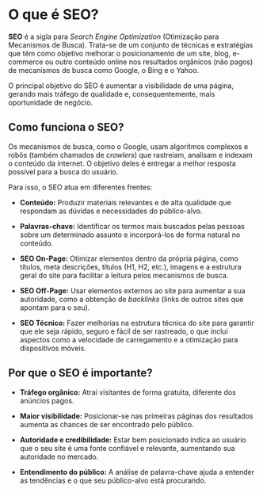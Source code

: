 # O que é SEO?

**SEO** é a sigla para *Search Engine Optimization* (Otimização para
Mecanismos de Busca). Trata-se de um conjunto de técnicas e
estratégias que têm como objetivo melhorar o posicionamento de um
site, blog, e-commerce ou outro conteúdo online nos resultados
orgânicos (não pagos) de mecanismos de busca como Google, o Bing
e o Yahoo.

O principal objetivo do SEO é aumentar a visibilidade de uma página,
gerando mais tráfego de qualidade e, consequentemente, mais
oportunidade de negócio.

## Como funciona o SEO?

Os mecanismos de busca, como o Google, usam algoritmos complexos
e robôs (também chamados de *crawlers*) que rastreiam, analisam e
indexam o conteúdo da internet. O objetivo deles é entregar a melhor
resposta possível para a busca do usuário.

Para isso, o SEO atua em diferentes frentes:

* **Conteúdo:** Produzir materiais relevantes e de alta qualidade que
  respondam as dúvidas e necessidades do público-alvo.

* **Palavras-chave:** Identificar os termos mais buscados pelas
  pessoas sobre um determinado assunto e incorporá-los de forma
  natural no conteúdo.

* **SEO On-Page:** Otimizar elementos dentro da própria página, como
  títulos, meta descrições, títulos (H1, H2, etc.), imagens e a estrutura
  geral do site para facilitar a leitura pelos mecanismos de busca.

* **SEO Off-Page:** Usar elementos externos ao site para aumentar a
  sua autoridade, como a obtenção de *backlinks* (links de outros
  sites que apontam para o seu).

* **SEO Técnico:** Fazer melhorias na estrutura técnica do site para
  garantir que ele seja rápido, seguro e fácil de ser rastreado, o que
  inclui aspectos como a velocidade de carregamento e a otimização
  para dispositivos móveis.

## Por que o SEO é importante?

* **Tráfego orgânico:** Atrai visitantes de forma gratuita, diferente dos
  anúncios pagos.

* **Maior visibilidade:** Posicionar-se nas primeiras páginas dos
  resultados aumenta as chances de ser encontrado pelo público.

* **Autoridade e credibilidade:** Estar bem posicionado indica ao
  usuário que o seu site é uma fonte confiável e relevante, aumentando
  sua autoridade no mercado.

* **Entendimento do público:** A análise de palavra-chave ajuda a
  entender as tendências e o que seu público-alvo está
  procurando.
